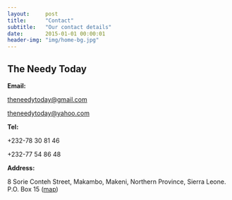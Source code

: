 ```yaml
---
layout:     post
title:      "Contact"
subtitle:   "Our contact details"
date:       2015-01-01 00:00:01
header-img: "img/home-bg.jpg"
---
```



## The Needy Today


__Email:__

[theneedytoday@gmail.com](mailto:theneedytoday@gmail.com)

[theneedytoday@yahoo.com](mailto:theneedytoday@yahoo.com)

__Tel:__

+232-78 30 81 46

+232-77 54 86 48

__Address:__

8 Sorie Conteh Street, Makambo, Makeni, Northern Province, Sierra Leone. P.O. Box 15 ([map]([https://goo.gl/maps/82bwFMBcpdpayEnEA](https://www.google.com/maps/place/Sorie+Conteh/@8.8720107,-12.0418263,17z/data=!3m1!4b1!4m6!3m5!1s0xf06a976586e8927:0xce97ce02dfd1cf3c!8m2!3d8.8720107!4d-12.0376045!16s%2Fg%2F11p656mn6q)))
